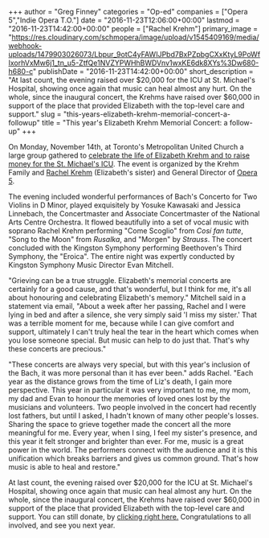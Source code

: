 +++
author = "Greg Finney"
categories = "Op-ed"
companies = ["Opera 5","Indie Opera T.O."]
date = "2016-11-23T12:06:00+00:00"
lastmod = "2016-11-23T14:42:00+00:00"
people = ["Rachel Krehm"]
primary_image = "https://res.cloudinary.com/schmopera/image/upload/v1545409169/media/webhook-uploads/1479903026073/Lbpur_9otC4yFAWIJPbd7BxPZpbgCXxKtyL9PoWfIxorhVxMw6j1_tn_u5-ZtfQe1NVZYPWHhBWDVnv1wxKE6dk8XYs%3Dw680-h680-c"
publishDate = "2016-11-23T14:42:00+00:00"
short_description = "At last count, the evening raised over $20,000 for the ICU at St. Michael&#039;s Hospital, showing once again that music can heal almost any hurt. On the whole, since the inaugural concert, the Krehms have raised over $60,000 in support of the place that provided Elizabeth with the top-level care and support."
slug = "this-years-elizabeth-krehm-memorial-concert-a-followup"
title = "This year&#039;s Elizabeth Krehm Memorial Concert: a follow-up"
+++

On Monday, November 14th, at Toronto's Metropolitan United Church a large group gathered to [celebrate the life of Elizabeth Krehm and to raise money for the St. Michael's ICU](/the-4th-annual-elizabeth-krehm-memorial-concert-for-st-michaels-hospital/). The event is organized by the Krehm Family and [Rachel Krehm](/scene/people/rachel-krehm/) (Elizabeth's sister) and General Director of [Opera 5](/scene/companies/opera-5/).

The evening included wonderful performances of Bach's Concerto for Two Violins in D Minor, played exquisitely by Yosuke Kawasaki and Jessica Linnebach, the Concertmaster and Associate Concertmaster of the National Arts Centre Orchestra. It flowed beautifully into a set of vocal music with soprano Rachel Krehm performing "Come Scoglio" from *Cosí fan tutte*, "Song to the Moon" from *Rusalka*, and "Morgen" by *Strauss*. The concert concluded with the Kingston Symphony performing Beethoven's Third Symphony, the "Eroica". The entire night was expertly conducted by Kingston Symphony Music Director Evan Mitchell. 

"Grieving can be a true struggle. Elizabeth's memorial concerts are certainly for a good cause, and that's wonderful, but I think for me, it's all about honouring and celebrating Elizabeth's memory." Mitchell said in a statement via email, "About a week after her passing, Rachel and I were lying in bed and after a silence, she very simply said 'I miss my sister.' That was a terrible moment for me, because while I can give comfort and support, ultimately I can't truly heal the tear in the heart which comes when you lose someone special. But music can help to do just that. That's why these concerts are precious." 

"These concerts are always very special, but with this year's inclusion of the Bach, it was more personal than it has ever been." adds Rachel. "Each year as the distance grows from the time of Liz's death, I gain more perspective. This year in particular it was very important to me, my mom, my dad and Evan to honour the memories of loved ones lost by the musicians and volunteers. Two people involved in the concert had recently lost fathers, but until I asked, I hadn't known of many other people's losses. Sharing the space to grieve together made the concert all the more meaningful for me. Every year, when I sing, I feel my sister's presence, and this year it felt stronger and brighter than ever. For me, music is a great power in the world. The performers connect with the audience and it is this unification which breaks barriers and gives us common ground. That's how music is able to heal and restore."

At last count, the evening raised over $20,000 for the ICU at St. Michael's Hospital, showing once again that music can heal almost any hurt. On the whole, since the inaugural concert, the Krehms have raised over $60,000 in support of the place that provided Elizabeth with the top-level care and support. You can still donate, by [clicking right here.](http://smh.convio.net/site/TR/Events/General?pxfid=3040&fr_id=1100&pg=fund) Congratulations to all involved, and see you next year. 
